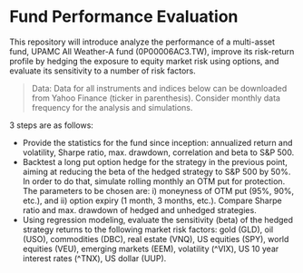 # Fund Performance Evaluation
This repository will introduce analyze the performance of a multi-asset fund, UPAMC All Weather-A fund (0P00006AC3.TW), improve its risk-return profile by hedging the exposure to equity market risk using options, and evaluate its sensitivity to a number of risk factors.

> Data: Data for all instruments and indices below can be downloaded from Yahoo Finance (ticker in parenthesis). Consider monthly data frequency for the analysis and simulations.

3 steps are as follows:
- Provide the statistics for the fund since inception: annualized return and volatility, Sharpe ratio, max. drawdown, correlation and beta to S&P 500.
- Backtest a long put option hedge for the strategy in the previous point, aiming at reducing the beta of the hedged strategy to S&P 500 by 50%. In order to do that, simulate rolling monthly an OTM put for protection. The parameters to be chosen are: i) moneyness of OTM put (95%, 90%, etc.), and ii) option expiry (1 month, 3 months, etc.). Compare Sharpe ratio and max. drawdown of hedged and unhedged strategies.
- Using regression modeling, evaluate the sensitivity (beta) of the hedged strategy returns to the following market risk factors: gold (GLD), oil (USO), commodities (DBC), real estate (VNQ), US equities (SPY), world equities (VEU), emerging markets (EEM), volatility (^VIX), US 10 year interest rates (^TNX), US dollar (UUP).
